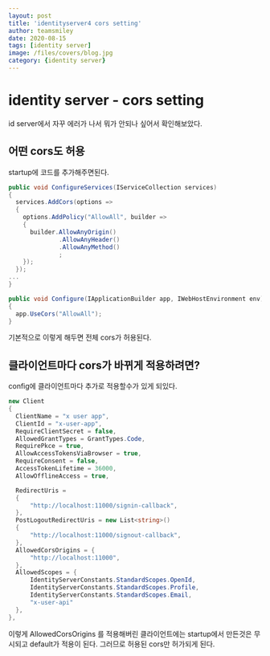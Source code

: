 ```yaml
---
layout: post
title: 'identityserver4 cors setting' 
author: teamsmiley
date: 2020-08-15
tags: [identity server]
image: /files/covers/blog.jpg
category: {identity server}
---
```


# identity server - cors setting

id server에서 자꾸 에러가 나서 뭐가 안되나 싶어서 확인해보았다.

## 어떤 cors도 허용

startup에 코드를 추가해주면된다.
```cs
public void ConfigureServices(IServiceCollection services)
{
  services.AddCors(options =>
  {
    options.AddPolicy("AllowAll", builder =>
    {
      builder.AllowAnyOrigin()
              .AllowAnyHeader()
              .AllowAnyMethod()
              ;
    });
  });
...
}

public void Configure(IApplicationBuilder app, IWebHostEnvironment env)
{
  app.UseCors("AllowAll");
}
```

기본적으로 이렇게 해두면 전체 cors가 허용된다.

## 클라이언트마다 cors가 바뀌게 적용하려면?

config에 클라이언트마다 추가로 적용할수가 있게 되있다.
```cs
new Client
{
  ClientName = "x user app",
  ClientId = "x-user-app",
  RequireClientSecret = false,
  AllowedGrantTypes = GrantTypes.Code,
  RequirePkce = true,
  AllowAccessTokensViaBrowser = true,
  RequireConsent = false,
  AccessTokenLifetime = 36000,
  AllowOfflineAccess = true,

  RedirectUris =
  {
      "http://localhost:11000/signin-callback",
  },
  PostLogoutRedirectUris = new List<string>()
  {
      "http://localhost:11000/signout-callback",
  },
  AllowedCorsOrigins = {
      "http://localhost:11000",
  },
  AllowedScopes = {
      IdentityServerConstants.StandardScopes.OpenId,
      IdentityServerConstants.StandardScopes.Profile,
      IdentityServerConstants.StandardScopes.Email,
      "x-user-api"
  },
},
```

이렇게 AllowedCorsOrigins 를 적용해버린 클라이언트에는 startup에서 만든것은 무시되고 default가 적용이 된다. 그러므로 허용된 cors만 허가되게 된다.






